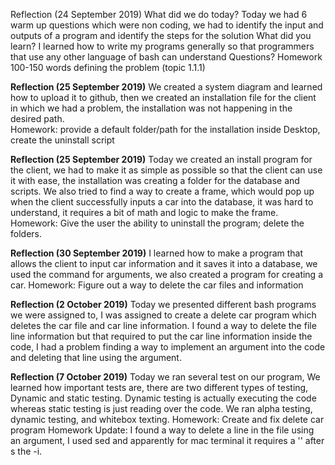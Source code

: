 Reflection (24 September 2019)
What did we do today?
Today we had 6 warm up questions which were non coding, we had to identify the input and outputs of a program and identify the steps for the solution
What did you learn?
I learned how to write my programs generally so that programmers that use any other language of bash can understand
Questions?
Homework
100-150 words defining the problem (topic 1.1.1)

**Reflection (25 September 2019)**
We created a system diagram and learned how to upload it to github, then we created an installation file for the client in which we had a problem, the installation was not happening in the desired path.<br/>
Homework: provide a default folder/path for the installation inside Desktop, create the uninstall script



**Reflection (25 September 2019)**
Today we created an install program for the client, we had to make it as simple as possible so that the client can use it with ease, the installation was creating a folder for the database and scripts. We also tried to find a way to create a frame, which would pop up when the client successfully inputs a car into the database, it was hard to understand, it requires a bit of math and logic to make the frame.
Homework: Give the user the ability to uninstall the program; delete the folders.


**Reflection (30 September 2019)**
I learned how to make a program that allows the client to input car information and it saves it into a database, we used the command for arguments, we also created a program for creating a car.
Homework: Figure out a way to delete the car files and information


**Reflection (2 October 2019)**
Today we presented different bash programs we were assigned to, I was assigned to create a delete car program which deletes the car file and car line information. I found a way to delete the file line information but that required to put the car line information inside the code, I had a problem finding a way to implement an argument into the code and deleting that line using the argument.


**Reflection (7 October 2019)**
Today we ran several test on our program, We learned how important tests are, there are two different types of testing, Dynamic and static testing. Dynamic testing is actually executing the code whereas static testing is just reading over the code. We ran alpha testing, dynamic testing, and whitebox texting. Homework: Create and fix delete car program
Homework Update: I found a way to delete a line in the file using an argument, I used sed and apparently for mac terminal it requires a '' after s the -i. 
